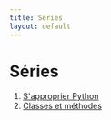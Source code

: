 ```yaml
---
title: Séries
layout: default
---
```


# Séries

1. [S'approprier Python](./01-appropriation-de-python.html)
2. [Classes et méthodes](./02-classes.html)
